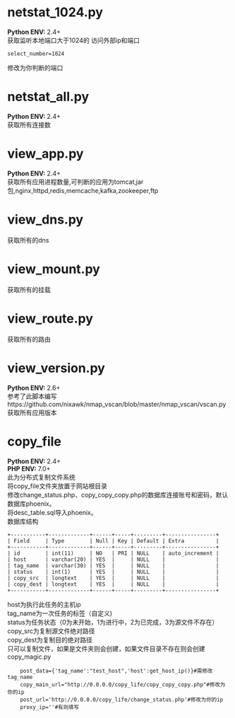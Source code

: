 # netstat_1024.py <br>
**Python ENV:** 2.4+ <br>
获取监听本地端口大于1024的 访问外部ip和端口<br>
```
select_number=1024
```
修改为你判断的端口
# netstat_all.py <br>
**Python ENV:** 2.4+ <br>
获取所有连接数
# view_app.py <br>
**Python ENV:** 2.4+ <br>
获取所有应用进程数量,可判断的应用为tomcat,jar包,nginx,httpd,redis,memcache,kafka,zookeeper,ftp
# view_dns.py <br>
获取所有的dns<br>
# view_mount.py<br>
获取所有的挂载
# view_route.py<br>
获取所有的路由
# view_version.py<br>
**Python ENV:** 2.6+<br>
参考了此脚本编写https://github.com/nixawk/nmap_vscan/blob/master/nmap_vscan/vscan.py<br>
获取所有应用版本<br>
# copy_file<br>
**Python ENV:** 2.4+<br>
**PHP ENV:** 7.0+<br>
此为分布式复制文件系统<br>
将copy_file文件夹放置于网站根目录<br>
修改change_status.php、copy_copy_copy.php的数据库连接账号和密码，默认数据库phoenix。<br>
将desc_table.sql导入phoenix。<br>
数据库结构
```
+-----------+-------------+------+-----+---------+----------------+
| Field     | Type        | Null | Key | Default | Extra          |
+-----------+-------------+------+-----+---------+----------------+
| id        | int(11)     | NO   | PRI | NULL    | auto_increment |
| host      | varchar(20) | YES  |     | NULL    |                |
| tag_name  | varchar(30) | YES  |     | NULL    |                |
| status    | int(1)      | YES  |     | NULL    |                |
| copy_src  | longtext    | YES  |     | NULL    |                |
| copy_dest | longtext    | YES  |     | NULL    |                |
+-----------+-------------+------+-----+---------+----------------+
```
host为执行此任务的主机ip<br>
tag_name为一次任务的标签（自定义)<br>
status为任务状态（0为未开始，1为进行中，2为已完成，3为源文件不存在）<br>
copy_src为复制源文件绝对路径<br>
copy_dest为复制目的绝对路径<br>
只可以复制文件，如果是文件夹则会创建，如果文件目录不存在则会创建<br>
copy_magic.py
```
    post_data={'tag_name':"test_host",'host':get_host_ip()}#需修改tag_name
    copy_main_url="http://0.0.0.0/copy_life/copy_copy_copy.php"#修改为你的ip
    post_url='http://0.0.0.0/copy_life/change_status.php'#修改为你的ip
    proxy_ip=''#有则填写
```

